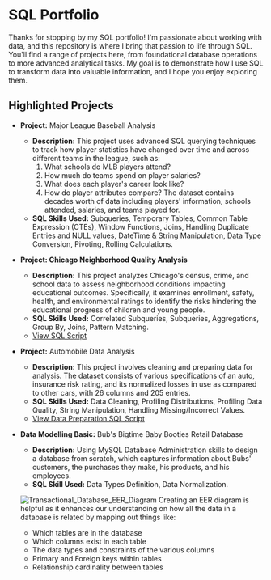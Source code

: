# SQL Portfolio

Thanks for stopping by my SQL portfolio! I'm passionate about working with data, and this repository is where I bring that passion to life through SQL. You'll find a range of projects here, from foundational database operations to more advanced analytical tasks. My goal is to demonstrate how I use SQL to transform data into valuable information, and I hope you enjoy exploring them. 

## Highlighted Projects
- **Project:** Major League Baseball Analysis
  - **Description:** This project uses advanced SQL querying techniques to track how player statistics have changed over time and across different teams in the league, such as:
    1. What schools do MLB players attend?
    2. How much do teams spend on player salaries? 
    3. What does each player's career look like? 
    4. How do player attributes compare?
The dataset contains decades worth of data including players' information, schools attended, salaries, and teams played for.
  - **SQL Skills Used:** Subqueries, Temporary Tables, Common Table Expression (CTEs), Window Functions, Joins, Handling Duplicate Entries and NULL values, DateTime & String Manipulation, Data Type Conversion, Pivoting, Rolling Calculations. 

- **Project: Chicago Neighborhood Quality Analysis**
  - **Description:** This project analyzes Chicago's census, crime, and school data to assess neighborhood conditions impacting educational outcomes. Specifically, it examines enrollment, safety, health, and environmental ratings to identify the risks hindering the educational progress of children and young people.
  - **SQL Skills Used:** Correlated Subqueries, Subqueries, Aggregations, Group By, Joins, Pattern Matching. 
  - [View SQL Script](https://github.com/LyKenn-DS/SQL-portfolio/blob/a995b849286412bc899c46109b9ff28d216dc5bd/Chicago%20Neighborhood%20Quality%20Analysis)

- **Project:** Automobile Data Analysis
  - **Description:** This project involves cleaning and preparing data for analysis. The dataset consists of various specifications of an auto, insurance risk rating, and its normalized losses in use as compared to other cars, with 26 columns and 205 entries. 
  - **SQL Skills Used:** Data Cleaning, Profiling Distributions, Profiling Data Quality, String Manipulation, Handling Missing/Incorrect Values.
  - [View Data Preparation SQL Script](https://github.com/LyKenn-DS/SQL-portfolio/blob/2b4d92723fe89c8cab5cfa0d39ac5dd498d62c1c/Automobile%20Data)
 
- **Data Modelling Basic:** Bub's Bigtime Baby Booties Retail Database
  - **Description:** Using MySQL Database Administration skills to design a database from scratch, which captures information about Bubs' customers, the purchases they make, his products, and his employees.
  - **SQL Skill Used:** Data Types Definition, Data Normalization.
 
  ![Transactional_Database_EER_Diagram](https://github.com/user-attachments/assets/3dc0d5f7-477e-4447-b021-6c2013d421e1)
Creating an EER diagram is helpful as it enhances our understanding on how all the data in a database is related by mapping out things like:
  - Which tables are in the database
  - Which columns exist in each table
  - The data types and constraints of the various columns
  - Primary and Foreign keys within tables
  - Relationship cardinality between tables


 
